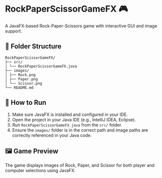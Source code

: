 # RockPaperScissorGameFX 🎮

A JavaFX-based Rock-Paper-Scissors game with interactive GUI and image support.

## 📂 Folder Structure
    RockPaperScissorGameFX/
    ├── src/
    │ └── RockPaperScissorGameFX.java
    ├── images/
    │ ├── Rock.png
    │ ├── Paper.png
    │ └── Scissor.png
    └── README.md


## 🚀 How to Run

1. Make sure JavaFX is installed and configured in your IDE.
2. Open the project in your Java IDE (e.g., IntelliJ IDEA, Eclipse).
3. Run `RockPaperScissorGameFX.java` from the `src/` folder.
4. Ensure the `images/` folder is in the correct path and image paths are correctly referenced in your Java code.

## 🖼️ Game Preview

The game displays images of Rock, Paper, and Scissor for both player and computer selections using JavaFX.

